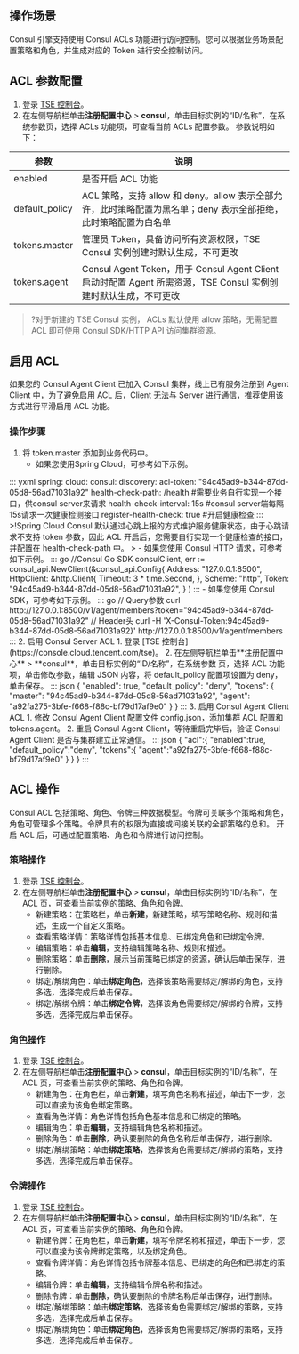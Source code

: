 ## 操作场景
Consul 引擎支持使用 Consul ACLs 功能进行访问控制。您可以根据业务场景配置策略和角色，并生成对应的 Token 进行安全控制访问。

## ACL 参数配置
1. 登录 [TSE 控制台](https://console.cloud.tencent.com/tse)。
2. 在左侧导航栏单击**注册配置中心** > **consul**，单击目标实例的“ID/名称”，在系统参数页，选择 ACLs 功能项，可查看当前 ACLs 配置参数。
参数说明如下：
<table>
<thead>
<tr>
<th>参数</th>
<th>说明</th>
</tr>
</thead>
<tbody><tr>
<td>enabled</td>
<td>是否开启 ACL 功能</td>
</tr>
<tr>
<td>default_policy</td>
<td>ACL 策略，支持 allow 和 deny。allow 表示全部允许，此时策略配置为黑名单；deny 表示全部拒绝，此时策略配置为白名单</td>
</tr>
<tr>
<td>tokens.master</td>
<td>管理员 Token，具备访问所有资源权限，TSE Consul 实例创建时默认生成，不可更改</td>
</tr>
<tr>
<td>tokens.agent</td>
<td>Consul Agent Token，用于 Consul Agent Client 启动时配置 Agent 所需资源，TSE Consul 实例创建时默认生成，不可更改</td>
</tr>
</tbody></table>

>?对于新建的 TSE Consul 实例， ACLs 默认使用 allow 策略，无需配置 ACL 即可使用 Consul SDK/HTTP API 访问集群资源。

## 启用 ACL
如果您的 Consul Agent Client 已加入 Consul 集群，线上已有服务注册到 Agent Client 中，为了避免启用 ACL 后，Client 无法与 Server 进行通信，推荐使用该方式进行平滑启用 ACL 功能。

### 操作步骤
1. 将 token.master 添加到业务代码中。
	- 如果您使用Spring Cloud，可参考如下示例。
<dx-codeblock>
:::  yxml
spring:
  cloud:
    consul:
      discovery:
        acl-token: "94c45ad9-b344-87dd-05d8-56ad71031a92"
        health-check-path: /health #需要业务自行实现一个接口，供consul server来请求
        health-check-interval: 15s #consul server端每隔15s请求一次健康检测接口
        register-health-check: true #开启健康检查
:::
</dx-codeblock>
>!Spring Cloud Consul 默认通过心跳上报的方式维护服务健康状态，由于心跳请求不支持 token 参数，因此 ACL 开启后，您需要自行实现一个健康检查的接口，并配置在 health-check-path 中。
>
	- 如果您使用 Consul HTTP 请求，可参考如下示例。
<dx-codeblock>
:::  go
//Consul Go SDK
consulClient, err := consul_api.NewClient(&consul_api.Config{
		Address: "127.0.0.1:8500",
		HttpClient: &http.Client{
			Timeout: 3 * time.Second,
		},
		Scheme: "http",
		Token:  "94c45ad9-b344-87dd-05d8-56ad71031a92",
	}
)
:::
</dx-codeblock>
	- 如果您使用 Consul SDK，可参考如下示例。
<dx-codeblock>
:::  go
// Query参数
curl http://127.0.0.1:8500/v1/agent/members?token="94c45ad9-b344-87dd-05d8-56ad71031a92"
// Header头
curl -H 'X-Consul-Token:94c45ad9-b344-87dd-05d8-56ad71031a92}' http://127.0.0.1:8500/v1/agent/members
:::
</dx-codeblock>
2. 启用 Consul Server ACL
	1. 登录 [TSE 控制台](https://console.cloud.tencent.com/tse)。
	2. 在左侧导航栏单击**注册配置中心** > **consul**，单击目标实例的“ID/名称”，在系统参数 页，选择 ACL 功能项，单击修改参数，编辑 JSON 内容，将 default_policy 配置项设置为 deny，单击保存。
<dx-codeblock>
:::  json
{
    "enabled": true,
    "default_policy": "deny",
    "tokens": {
        "master": "94c45ad9-b344-87dd-05d8-56ad71031a92",
        "agent": "a92fa275-3bfe-f668-f88c-bf79d17af9e0"
    }
}
:::
</dx-codeblock>
3. 启用 Consul Agent Client ACL
	1. 修改 Consul Agent Client 配置文件 config.json，添加集群 ACL 配置和 tokens.agent。
	2. 重启 Consul Agent Client，等待重启完毕后，验证 Consul Agent Client 是否与集群建立正常通信。
<dx-codeblock>
:::  json
{
    "acl":{
        "enabled":true,
        "default_policy":"deny",
        "tokens":{
            "agent":"a92fa275-3bfe-f668-f88c-bf79d17af9e0"
        }
    }
}
:::
</dx-codeblock>

## ACL 操作
Consul ACL 包括策略、角色、令牌三种数据模型。令牌可关联多个策略和角色，角色可管理多个策略。令牌具有的权限为直接或间接关联的全部策略的总和。
开启 ACL 后，可通过配置策略、角色和令牌进行访问控制。

### 策略操作
1. 登录 [TSE 控制台](https://console.cloud.tencent.com/tse)。
2. 在左侧导航栏单击**注册配置中心** > **consul**，单击目标实例的“ID/名称”，在 ACL 页，可查看当前实例的策略、角色和令牌。
	- 新建策略：在策略栏，单击**新建**，新建策略，填写策略名称、规则和描述，生成一个自定义策略。
	- 查看策略详情：策略详情包括基本信息、已绑定角色和已绑定令牌。
	- 编辑策略：单击**编辑**，支持编辑策略名称、规则和描述。
	- 删除策略：单击**删除**，展示当前策略已绑定的资源，确认后单击保存，进行删除。
	- 绑定/解绑角色：单击**绑定角色**，选择该策略需要绑定/解绑的角色，支持多选，选择完成后单击保存。
	- 绑定/解绑令牌：单击**绑定令牌**，选择该角色需要绑定/解绑的令牌，支持多选，选择完成后单击保存。

### 角色操作
1. 登录 [TSE 控制台](https://console.cloud.tencent.com/tse)。
2. 在左侧导航栏单击**注册配置中心** > **consul**，单击目标实例的“ID/名称”，在 ACL 页，可查看当前实例的策略、角色和令牌。
	- 新建角色：在角色栏，单击**新建**，填写角色名称和描述，单击下一步，您可以直接为该角色绑定策略。
	- 查看角色详情：角色详情包括角色基本信息和已绑定的策略。
	- 编辑角色：单击**编辑**，支持编辑角色名称和描述。
	- 删除角色：单击**删除**，确认要删除的角色名称后单击保存，进行删除。
	- 绑定/解绑策略：单击**绑定策略**，选择该角色需要绑定/解绑的策略，支持多选，选择完成后单击保存。

### 令牌操作
1. 登录 [TSE 控制台](https://console.cloud.tencent.com/tse)。
2. 在左侧导航栏单击**注册配置中心** > **consul**，单击目标实例的“ID/名称”，在 ACL 页，可查看当前实例的策略、角色和令牌。
	- 新建令牌：在角色栏，单击**新建**，填写令牌名称和描述，单击下一步，您可以直接为该令牌绑定策略，以及绑定角色。
	- 查看令牌详情：角色详情包括令牌基本信息、已绑定的角色和已绑定的策略。
	- 编辑令牌：单击**编辑**，支持编辑令牌名称和描述。
	- 删除令牌：单击**删除**，确认要删除的令牌名称后单击保存，进行删除。
	- 绑定/解绑策略：单击**绑定策略**，选择该角色需要绑定/解绑的策略，支持多选，选择完成后单击保存。
	- 绑定/解绑角色：单击**绑定角色**，选择该角色需要绑定/解绑的策略，支持多选，选择完成后单击保存。
